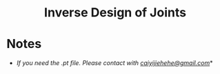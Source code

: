 <div align=center>
  
# Inverse Design of Joints
  
</div> 
  
# Notes
* *If you need the .pt file. Please contact with caiyijiehehe@gmail.com**
